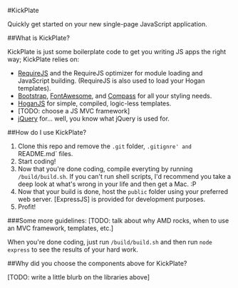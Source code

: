 #KickPlate

Quickly get started on your new single-page JavaScript application.

##What is KickPlate?

KickPlate is just some boilerplate code to get you writing JS apps the right way; KickPlate relies on:

* [RequireJS](http://requirejs.org/) and the RequireJS optimizer for module loading and JavaScript building.
  (RequireJS is also used to load your Hogan templates).   
* [Bootstrap](http://twitter.github.com/bootstrap/), [FontAwesome](http://fortawesome.github.com/Font-Awesome/), 
  and [Compass](http://compass-style.org/) for all your styling needs.
* [HoganJS](http://twitter.github.com/hogan.js/) for simple, compiled, logic-less templates.
* [TODO: choose a JS MVC framework]
* [jQuery](http://jquery.com/) for... well, you know what jQuery is used for.

##How do I use KickPlate?

1. Clone this repo and remove the `.git` folder, `.gitignre' and `README.md` files.
2. Start coding!
3. Now that you're done coding, compile everyting by running `/build/build.sh`. If you can't run shell scripts, I'd recommend
you take a deep look at what's wrong in your life and then get a Mac. :P
4. Now that your build is done, host the `public` folder using your preferred web server.
[ExpressJS] is provided for development purposes.
5. Profit!

###Some more guidelines:
[TODO: talk about why AMD rocks, when to use an MVC framework, templates, etc.]

When you're done coding, just run `/build/build.sh` and then run `node express` to see the results of your hard work.

##Why did you choose the components above for KickPlate?

[TODO: write a little blurb on the libraries above]
